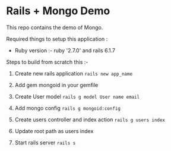 # Rails + Mongo Demo

This repo contains the demo of Mongo.

Required things to setup this application :

* Ruby version :- ruby '2.7.0' and rails 6.1.7

Steps to build from scratch this :-  

1. Create new rails application 
`rails new app_name`

2. Add gem mongoid in your gemfile

3. Create User model
`rails g model User name email`

4. Add mongo config
`rails g mongoid:config`

5. Create users controller and index action
`rails g users index`

6. Update root path as users index

7. Start rails server 
`rails s`  
